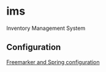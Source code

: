 # ims
Inventory Management System
 

## Configuration
[Freemarker and Spring configuration](https://docs.spring.io/spring/docs/current/spring-framework-reference/html/view.html#view-velocity)
